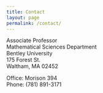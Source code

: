 ```yaml
---
title: Contact
layout: page
permalink: /contact/
---
```


Associate Professor<br>
Mathematical Sciences Department<br>
Bentley University<br>
175 Forest St.<br>
Waltham, MA 02452

Office: Morison 394<br>
Phone: (781) 891-3171

